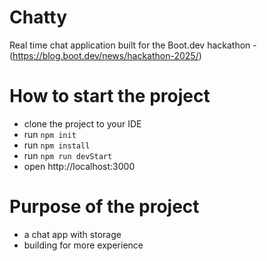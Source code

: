 # Chatty
Real time chat application built for the Boot.dev hackathon - (https://blog.boot.dev/news/hackathon-2025/)

# How to start the project
 - clone the project to your IDE
 - run `npm init`
 - run `npm install`
 - run `npm run devStart`
 - open http://localhost:3000

# Purpose of the project
- a chat app with storage
- building for more experience
